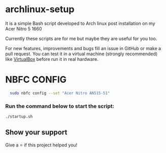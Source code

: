 # archlinux-setup

It is a simple Bash script developed to Arch linux post installation on my Acer Nitro 5 1660

Currently these scripts are for me but maybe they are useful for you too.

For new features, improvements and bugs fill an issue in GitHub or make a pull request. You can test it in a virtual machine (strongly recommended) like [VirtualBox](https://www.virtualbox.org/) before run it in real hardware.

# NBFC CONFIG

```bash
  sudo nbfc config --set "Acer Nitro AN515-51" 
```

### Run the command below to start the script:

```bash
./startup.sh
```

## Show your support

Give a ⭐️ if this project helped you!
